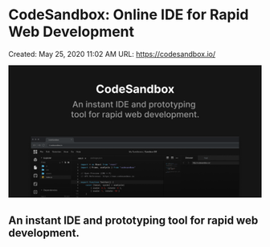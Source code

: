 # CodeSandbox: Online IDE for Rapid Web Development

Created: May 25, 2020 11:02 AM
URL: https://codesandbox.io/

![banner.png](CodeSandbox%20Online%20IDE%20for%20Rapid%20Web%20Development%20980fcc10a7ad48029fdd45ed50a82d7b/banner.png)

## An instant IDE and prototyping tool for rapid web development.